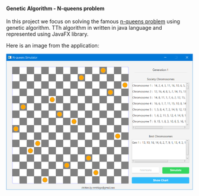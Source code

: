 #### Genetic Algorithm - N-queens problem

In this project we focus on solving the famous [n-queens problem](https://en.wikipedia.org/wiki/Eight_queens_puzzle) using genetic algorithm. TTh algorithm in written in java language and represented using JavaFX library.

Here is an image from the application:

![Main Page Image](./images/Main%20Page.png)
